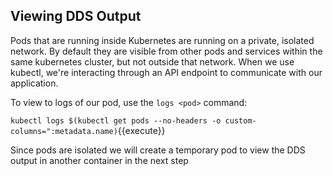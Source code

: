 ## Viewing DDS Output

Pods that are running inside Kubernetes are running on a private, isolated network. By default they are visible from other pods and services within the same kubernetes cluster, but not outside that network. When we use kubectl, we're interacting through an API endpoint to communicate with our application.

To view to logs of our pod, use the `logs <pod>` command:

`kubectl logs $(kubectl get pods --no-headers -o custom-columns=":metadata.name)`{{execute}}

Since pods are isolated we will create a temporary pod to view the DDS output in another container in the next step



